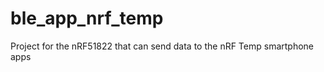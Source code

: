 ble_app_nrf_temp
================

Project for the nRF51822 that can send data to the nRF Temp smartphone apps
